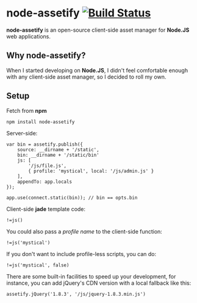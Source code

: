 # node-assetify [![Build Status](https://travis-ci.org/bevacqua/node-assetify.png?branch=master)](https://travis-ci.org/bevacqua/node-assetify)

**node-assetify** is an open-source client-side asset manager for **Node.JS** web applications.

## Why node-assetify?

When I started developing on **Node.JS**, I didn't feel comfortable enough with any client-side asset manager, so I decided to roll my own.

## Setup

Fetch from **npm**

    npm install node-assetify

Server-side:

    var bin = assetify.publish({
        source: __dirname + '/static',
        bin: __dirname + '/static/bin'
        js: [
            '/js/file.js',
            { profile: 'mystical', local: '/js/admin.js' }
        ],
        appendTo: app.locals
    });

    app.use(connect.static(bin)); // bin == opts.bin

Client-side **jade** template code:

    !=js()

You could also pass a _profile name_ to the client-side function:

    !=js('mystical')

If you don't want to include profile-less scripts, you can do:

    !=js('mystical', false)

There are some built-in facilities to speed up your development, for instance, you can add jQuery's CDN version with a local fallback like this:

    assetify.jQuery('1.8.3', '/js/jquery-1.8.3.min.js')